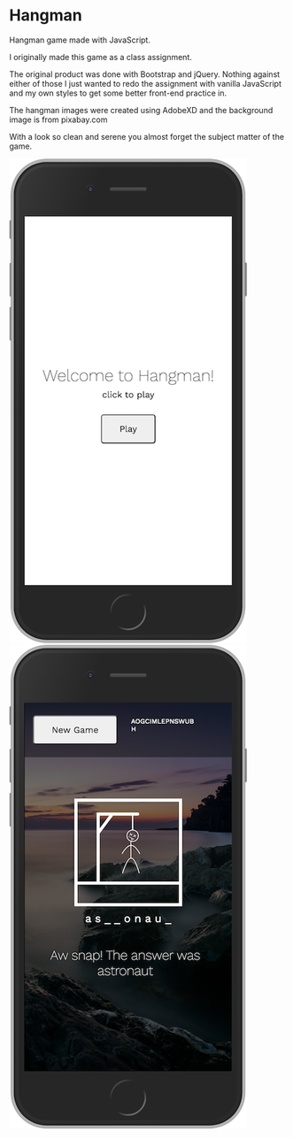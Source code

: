 # Hangman
Hangman game made with JavaScript.

I originally made this game as a class assignment.

The original product was done with Bootstrap and jQuery. Nothing against either of those I just wanted to redo the assignment with vanilla JavaScript and my own styles to get some better front-end practice in.

The hangman images were created using AdobeXD and the background image is from pixabay.com

With a look so clean and serene you almost forget the subject matter of the game.

![alt text](https://github.com/DraeRamsey/hangman/blob/master/screenshots/mobile-title.png?raw=true)
![alt text](https://github.com/DraeRamsey/hangman/blob/master/screenshots/mobile-lose.png?raw=true)




